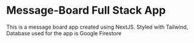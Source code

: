 # Message-Board Full Stack App

This is a message board app created using NextJS. 
Styled with Tailwind, 
Database used for the app is Google Firestore